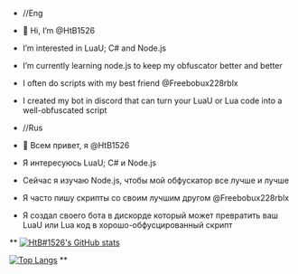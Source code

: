 - //Eng
- 👋 Hi, I’m @HtB1526
- I’m interested in LuaU; C# and Node.js
- I’m currently learning node.js to keep my obfuscator better and better 
- I often do scripts with my best friend @Freebobux228rblx
- I created my bot in discord that can turn your LuaU or Lua code into a well-obfuscated script

- //Rus
- 👋 Всем привет, я @HtB1526
- Я интересуюсь LuaU; C# и Node.js
- Сейчас я изучаю Node.js, чтобы мой обфускатор все лучше и лучше
- Я часто пишу скрипты со своим лучшим другом @Freebobux228rblx
- Я создал своего бота в дискорде который может превратить ваш LuaU или Lua код в хорошо-обфусцированный скрипт 

**
[![HtB#1526's GitHub stats](https://github-readme-stats.vercel.app/api?username=HtB1526&show_icons=true&layout=compact&theme=dark)](https://github.com/HtB1526)

[![Top Langs](https://github-readme-stats.vercel.app/api/top-langs/?username=HtB1526&layout=compact&theme=dark)](https://github.com/HtB1526)
**
